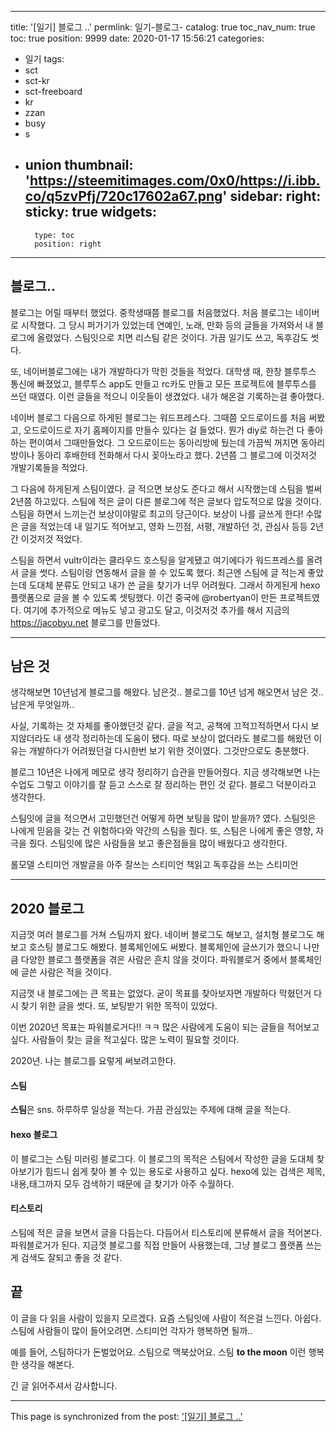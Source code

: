 
---
title: '[일기] 블로그 ..'
permlink: 일기-블로그-
catalog: true
toc_nav_num: true
toc: true
position: 9999
date: 2020-01-17 15:56:21
categories:
- 일기
tags:
- sct
- sct-kr
- sct-freeboard
- kr
- zzan
- busy
- s
- union
thumbnail: 'https://steemitimages.com/0x0/https://i.ibb.co/q5zvPfj/720c17602a67.png'
sidebar:
    right:
        sticky: true
widgets:
    -
        type: toc
        position: right
---




## 블로그..

블로그는 어릴 때부터 했었다. 중학생때쯤 블로그를 처음했었다. 처음 블로그는 네이버로 시작했다. 그 당시 퍼가기가 있었는데 연예인, 노래, 만화 등의 글들을 가져와서 내 블로그에 올렸었다. 스팀잇으로 치면 리스팀 같은 것이다. 가끔 일기도 쓰고, 독후감도 썻다.

또, 네이버블로그에는 내가 개발하다가 막힌 것들을 적었다. 대학생 때, 한창 블루투스 통신에 빠졌었고, 블루투스 app도 만들고 rc카도 만들고 모든 프로젝트에 블루투스를 쓰던 때였다. 이런 글들을 적으니 이웃들이 생겼었다. 내가 해온걸 기록하는걸 좋아했다. 

네이버 블로그 다음으로 하게된 블로그는 워드프레스다. 그때쯤 오드로이드를 처음 써봤고, 오드로이드로 자기 홈페이지를 만들수 있다는 걸 들었다. 뭔가 diy로 하는건 다 좋아하는 편이여서 그때만들었다. 그 오드로이드는 동아리방에 뒀는데 가끔씩 꺼지면 동아리방이나 동아리 후배한테 전화해서 다시 꽂아노라고 했다. 2년쯤 그 블로그에 이것저것 개발기록들을 적었다.


그 다음에 하게된게 스팀이였다. 글 적으면 보상도 준다고 해서 시작했는데 스팀을 벌써 2년쯤 하고있다.  스팀에 적은 글이 다른 블로그에 적은 글보다 압도적으로 많을 것이다. 스팀을 하면서 느끼는건 보상이야말로 최고의 당근이다. 보상이 나를 글쓰게 한다! 수많은 글을 적었는데 내 일기도 적어보고, 영화 느낀점, 서평, 개발하던 것, 관심사 등등 2년간 이것저것 적었다.

스팀을 하면서 vultr이라는 클라우드 호스팅을 알게됐고 여기에다가 워드프레스를 올려서 글을 썻다. 스팀이랑 연동해서 글을 쓸 수 있도록 했다. 최근엔 스팀에 글 적는게 좋았는데 도대체 분류도 안되고 내가 쓴 글을 찾기가 너무 어려웠다. 그래서 하게된게 hexo플랫폼으로 글을 볼 수 있도록 셋팅했다. 이건 중국에 @robertyan이 만든 프로젝트였다. 여기에 추가적으로 메뉴도 넣고 광고도 달고, 이것저것 추가를 해서 지금의 https://jacobyu.net 블로그를 만들었다.
 

---

## 남은 것

생각해보면 10년넘게 블로그를 해왔다.  남은것.. 블로그를 10년 넘게 해오면서 남은 것.. 남은게 무엇일까..

사실, 기록하는 것 자체를 좋아했던것 같다. 글을 적고, 공책에 끄적끄적하면서 다시 보지않더라도 내 생각 정리하는데 도움이 됐다. 따로 보상이 없더라도 블로그를 해왔던 이유는 개발하다가 어려웠던걸 다시한번 보기 위한 것이였다. 그것만으로도 충분했다. 

블로그 10년은 나에게 메모로 생각 정리하기 습관을 만들어줬다. 지금 생각해보면 나는 수업도 그렇고 이야기를 잘 듣고 스스로 잘 정리하는 편인 것 같다. 블로그 덕분이라고 생각한다.

스팀잇에 글을 적으면서 고민했던건 어떻게 하면 보팅을 많이 받을까? 였다. 스팀잇은 나에게 믿음을 갖는 건 위험하다와 약간의 스팀을 줬다. 또, 스팀은 나에게 좋은 영향, 자극을 줬다. 스팀잇에 많은 사람들을 보고 좋은점들을 많이 배웠다고 생각한다.


롤모델 스티미언
개발글을 아주 잘쓰는 스티미언
책읽고 독후감을 쓰는 스티미언


---

## 2020 블로그

지금껏 여러 블로그를 거쳐 스팀까지 왔다. 네이버 블로그도 해보고, 설치형 블로그도 해보고 호스팅 블로그도 해봤다. 블록체인에도 써봤다. 블록체인에 글쓰기가 했으니 나만큼 다양한 블로그 플랫폼을 겪은 사람은 흔치 않을 것이다. 파워블로거 중에서 블록체인에 글쓴 사람은 적을 것이다.


지금껏 내 블로그에는 큰 목표는 없었다. 굳이 목표를 찾아보자면 개발하다 막혔던거 다시 찾기 위한 글을 썻다. 또, 보팅받기 위한 목적이 있었다. 

이번 2020년 목표는 파워블로거다!! ㅋㅋ
많은 사람에게 도움이 되는 글들을 적어보고싶다. 
사람들이 찾는 글을 적고싶다. 
많은 노력이 필요할 것이다.



2020년.
나는 블로그를 요렇게 써보려고한다.





#### 스팀
**스팀**은 sns. 하루하루 일상을 적는다.
가끔 관심있는 주제에 대해 글을 적는다. 

#### hexo 블로그
이 블로그는 스팀 미러링 블로그다. 이 블로그의 목적은 스팀에서 작성한 글을 도대체 찾아보기가 힘드니 쉽게 찾아 볼 수 있는 용도로 사용하고 싶다.  hexo에 있는 검색은 제목,내용,태그까지 모두 검색하기 때문에 글 찾기가 아주 수월하다. 

#### 티스토리 

스팀에 적은 글을 보면서 글을 다듬는다. 다듬어서 티스토리에 분류해서 글을 적어본다. 파워블로거가 된다. 지금껏 블로그를 직접 만들어 사용했는데, 그냥 블로그 플랫폼 쓰는게 검색도 잘되고 좋을 것 같다.


## 끝

이 글을 다 읽을 사람이 있을지 모르겠다.
요즘 스팀잇에 사람이 적은걸 느낀다. 아쉽다.
스팀에 사람들이 많이 들어오려면.
스티미언 각자가 행복하면 될까.. 

예를 들어, 스팀하다가 돈벌었어요.
스팀으로 맥북샀어요.
스팀 **to the moon**
이런 행복한 생각을 해본다.


긴 글 읽어주셔서 감사합니다.

- - -

This page is synchronized from the post: ['[일기] 블로그 ..'](https://steempeak.com/@jacobyu/6ucu4v)
